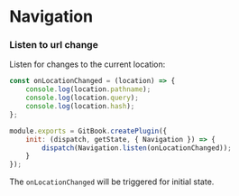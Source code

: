 # Navigation

### Listen to url change

Listen for changes to the current location:

```js
const onLocationChanged = (location) => {
    console.log(location.pathname);
    console.log(location.query);
    console.log(location.hash);
};

module.exports = GitBook.createPlugin({
    init: (dispatch, getState, { Navigation }) => {
        dispatch(Navigation.listen(onLocationChanged));
    }
});
```

The `onLocationChanged` will be triggered for initial state.
